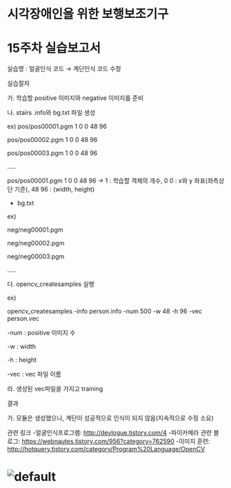 # 시각장애인을 위한 보행보조기구
# 15주차 실습보고서

실습명 : 얼굴인식 코드 → 계단인식 코드 수정

실습절차

가. 학습할 positive 이미지와 negative 이미지를 준비 


나. stairs .info와 bg.txt 파일 생성


ex)
pos/pos00001.pgm 1 0 0 48 96

pos/pos00002.pgm 1 0 0 48 96

pos/pos00003.pgm 1 0 0 48 96


.....


pos/pos00001.pgm 1 0 0 48 96  -> 1 : 학습할 객체의 개수,  0 0 : x와 y 좌표(좌측상단 기준),  48 96 : (width, height)

- bg.txt


ex)

neg/neg00001.pgm

neg/neg00002.pgm

neg/neg00003.pgm


.....



다. opencv_createsamples 실행 


ex)

opencv_createsamples -info person.info -num 500 -w 48 -h 96 -vec person.vec

-num : positive 이미지 수

-w : width

-h : height

-vec : vec 파일 이름 


라. 생성된 vec파일을 가지고 training




결과

가. 모듈은 생성했으나, 계단이 성공적으로 인식이 되지 않음(지속적으로 수정 소요)

관련 링크
-얼굴인식프로그램: http://devlogue.tistory.com/4
-파이카메라 관련 블로그: https://webnautes.tistory.com/956?category=762590
-이미지 훈련: http://hotquery.tistory.com/category/Program%20Language/OpenCV


# ![default](https://user-images.githubusercontent.com/44151969/49708698-fc5a1200-fc73-11e8-8b4a-f50509ade473.jpg)

 
